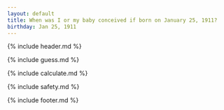 ```yaml
---
layout: default
title: When was I or my baby conceived if born on January 25, 1911?
birthday: Jan 25, 1911
---
```


{% include header.md %}

{% include guess.md %}

{% include calculate.md %}

{% include safety.md %}

{% include footer.md %}



